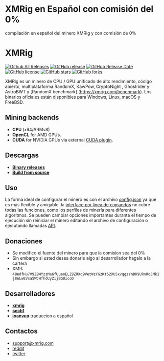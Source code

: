 # XMRig en Español con comisión del 0%
compilación en español del minero XMRig y con comisión de 0%

# XMRig

[![Github All Releases](https://img.shields.io/github/downloads/xmrig/xmrig/total.svg)](https://github.com/xmrig/xmrig/releases)
[![GitHub release](https://img.shields.io/github/release/xmrig/xmrig/all.svg)](https://github.com/xmrig/xmrig/releases)
[![GitHub Release Date](https://img.shields.io/github/release-date/xmrig/xmrig.svg)](https://github.com/xmrig/xmrig/releases)
[![GitHub license](https://img.shields.io/github/license/xmrig/xmrig.svg)](https://github.com/xmrig/xmrig/blob/master/LICENSE)
[![GitHub stars](https://img.shields.io/github/stars/xmrig/xmrig.svg)](https://github.com/xmrig/xmrig/stargazers)
[![GitHub forks](https://img.shields.io/github/forks/xmrig/xmrig.svg)](https://github.com/xmrig/xmrig/network)

XMRig es un minero de CPU / GPU unificado de alto rendimiento, código abierto, multiplataforma RandomX, KawPow, CryptoNight , Ghostrider y AstroBWT y [RandomX benchmark] (https://xmrig.com/benchmark). Los binarios oficiales están disponibles para Windows, Linux, macOS y FreeBSD.

## Mining backends
- **CPU** (x64/ARMv8)
- **OpenCL** for AMD GPUs.
- **CUDA** for NVIDIA GPUs via external [CUDA plugin](https://github.com/xmrig/xmrig-cuda).

## Descargas
* **[Binary releases](https://github.com/joanvup/XMRig-Spanish-devfee-0/releases/tag/6.16.0-Spanish-devfee)**
* **[Build from source](https://xmrig.com/docs/miner/build)**

## Uso
La forma ideal de configurar el minero es con el archivo [config.json](https://xmrig.com/docs/miner/config) ya que es más flexible y amigable. la [interface por linea de comandos](https://xmrig.com/docs/miner/command-line-options) no cubre todas las funciones, como los perfiles de minería para diferentes algoritmos. Se pueden cambiar opciones importantes durante el tiempo de ejecución sin reiniciar el minero editando el archivo de configuración o ejecutando llamadas [API](https://xmrig.com/docs/miner/api).


## Donaciones
* Se modifico el fuente del minero para que la comision sea del 0%
* Sin embargo si usted desea donarle algo al desarrollador hagalo a la cartera 
* XMR: `48edfHu7V9Z84YzzMa6fUueoELZ9ZRXq9VetWzYGzKt52XU5xvqgzYnDK9URnRoJMk1j8nLwEVsaSWJ4fhdUyZijBGUicoD`

## Desarrolladores
* **[xmrig](https://github.com/xmrig)**
* **[sech1](https://github.com/SChernykh)**
* **[joanvup](https://github.com/joanvup)** traduccion a español

## Contactos
* support@xmrig.com
* [reddit](https://www.reddit.com/user/XMRig/)
* [twitter](https://twitter.com/xmrig_dev)
